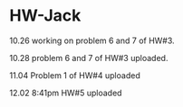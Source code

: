 # HW-Jack
10.26 
working on problem 6 and 7 of HW#3.

10.28 
problem 6 and 7 of HW#3 uploaded.

11.04
Problem 1 of HW#4 uploaded

12.02 8:41pm
HW#5 uploaded
